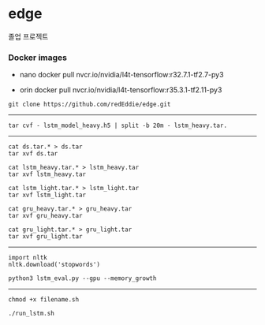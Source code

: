 # edge
졸업 프로젝트


### Docker images
* nano
docker pull nvcr.io/nvidia/l4t-tensorflow:r32.7.1-tf2.7-py3

* orin
docker pull nvcr.io/nvidia/l4t-tensorflow:r35.3.1-tf2.11-py3 


```
git clone https://github.com/redEddie/edge.git
```

---

```
tar cvf - lstm_model_heavy.h5 | split -b 20m - lstm_heavy.tar.
```

---

```
cat ds.tar.* > ds.tar
tar xvf ds.tar
```
```
cat lstm_heavy.tar.* > lstm_heavy.tar
tar xvf lstm_heavy.tar
```
```
cat lstm_light.tar.* > lstm_light.tar
tar xvf lstm_light.tar
```
```
cat gru_heavy.tar.* > gru_heavy.tar
tar xvf gru_heavy.tar
```
```
cat gru_light.tar.* > gru_light.tar
tar xvf gru_light.tar
```

---

```
import nltk
nltk.download('stopwords')
```

```
python3 lstm_eval.py --gpu --memory_growth
```

---

```
chmod +x filename.sh
```
```
./run_lstm.sh
```

